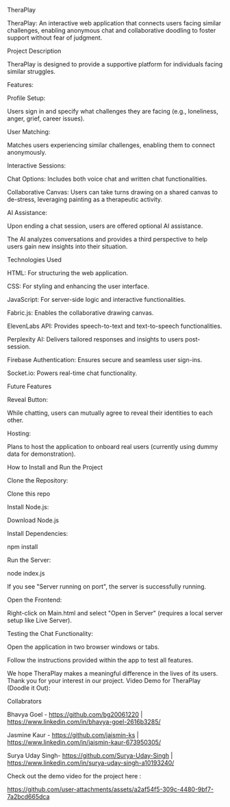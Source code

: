 TheraPlay

TheraPlay: An interactive web application that connects users facing similar challenges, enabling anonymous chat and collaborative doodling to foster support without fear of judgment.

Project Description

TheraPlay is designed to provide a supportive platform for individuals facing similar struggles.

Features:

Profile Setup:

Users sign in and specify what challenges they are facing (e.g., loneliness, anger, grief, career issues).

User Matching:

Matches users experiencing similar challenges, enabling them to connect anonymously.

Interactive Sessions:

Chat Options: Includes both voice chat and written chat functionalities.

Collaborative Canvas: Users can take turns drawing on a shared canvas to de-stress, leveraging painting as a therapeutic activity.

AI Assistance:

Upon ending a chat session, users are offered optional AI assistance.

The AI analyzes conversations and provides a third perspective to help users gain new insights into their situation.

Technologies Used

HTML: For structuring the web application.

CSS: For styling and enhancing the user interface.

JavaScript: For server-side logic and interactive functionalities.

Fabric.js: Enables the collaborative drawing canvas.

ElevenLabs API: Provides speech-to-text and text-to-speech functionalities.

Perplexity AI: Delivers tailored responses and insights to users post-session.

Firebase Authentication: Ensures secure and seamless user sign-ins.

Socket.io: Powers real-time chat functionality.

Future Features

Reveal Button:

While chatting, users can mutually agree to reveal their identities to each other.

Hosting:

Plans to host the application to onboard real users (currently using dummy data for demonstration).

How to Install and Run the Project

Clone the Repository:

Clone this repo

Install Node.js:

Download Node.js

Install Dependencies:

npm install

Run the Server:

node index.js

If you see "Server running on port", the server is successfully running.

Open the Frontend:

Right-click on Main.html and select "Open in Server" (requires a local server setup like Live Server).

Testing the Chat Functionality:

Open the application in two browser windows or tabs.

Follow the instructions provided within the app to test all features.

We hope TheraPlay makes a meaningful difference in the lives of its users. Thank you for your interest in our project.
Video Demo for TheraPlay (Doodle it Out):

Collabrators

Bhavya Goel - https://github.com/bg20061220 | https://www.linkedin.com/in/bhavya-goel-2616b3285/

Jasmine Kaur - https://github.com/jaismin-ks | https://www.linkedin.com/in/jaismin-kaur-673950305/

Surya Uday Singh- https://github.com/Surya-Uday-Singh | https://www.linkedin.com/in/surya-uday-singh-a10193240/

Check out the demo video for the project here :

https://github.com/user-attachments/assets/a2af54f5-309c-4480-9bf7-7a2bcd665dca
